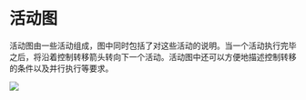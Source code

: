 # 活动图

活动图由一些活动组成，图中同时包括了对这些活动的说明。当一个活动执行完毕之后，将沿着控制转移箭头转向下一个活动。活动图中还可以方便地描述控制转移的条件以及并行执行等要求。

![](https://img1.zlogs.net/20/20200117211022.png)



